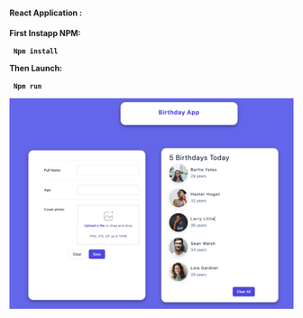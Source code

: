 
<h4> React Application :  <h4>

First Instapp NPM:

<code> Npm install  </code>

Then Launch:

<code> Npm run  </code>



<img src="src/images/birthday-app.png" />
